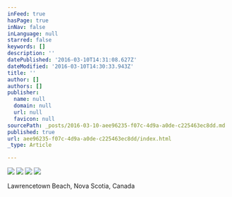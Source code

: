 ```yaml
---
inFeed: true
hasPage: true
inNav: false
inLanguage: null
starred: false
keywords: []
description: ''
datePublished: '2016-03-10T14:31:08.627Z'
dateModified: '2016-03-10T14:30:33.943Z'
title: ''
author: []
authors: []
publisher:
  name: null
  domain: null
  url: null
  favicon: null
sourcePath: _posts/2016-03-10-aee96235-f07c-4d9a-a0de-c225463ec8dd.md
published: true
url: aee96235-f07c-4d9a-a0de-c225463ec8dd/index.html
_type: Article

---
```

![](https://the-grid-user-content.s3-us-west-2.amazonaws.com/af9f9ada-9a33-4d84-ad3a-31d08e5828b2.jpg)
![](https://the-grid-user-content.s3-us-west-2.amazonaws.com/ca4ca697-93fd-4852-8cf6-28bcb8b3956c.jpg)
![](https://the-grid-user-content.s3-us-west-2.amazonaws.com/9de56cc6-7386-4057-b4fb-6b1172aade17.jpg)
![](https://the-grid-user-content.s3-us-west-2.amazonaws.com/2fe0304f-c546-48b8-94cc-d660784223ad.jpg)

Lawrencetown Beach, Nova Scotia, Canada